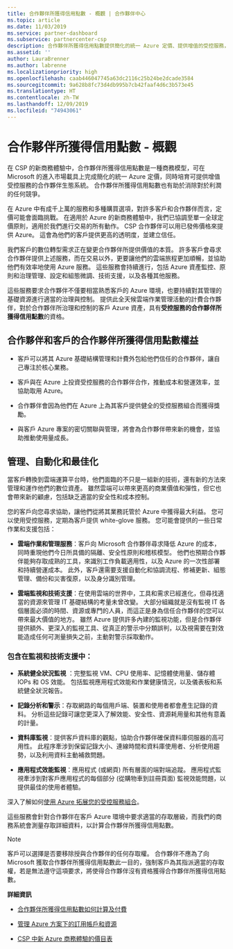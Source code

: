 ```yaml
---
title: 合作夥伴所獲得信用點數 - 概觀 | 合作夥伴中心
ms.topic: article
ms.date: 11/03/2019
ms.service: partner-dashboard
ms.subservice: partnercenter-csp
description: 合作夥伴所獲得信用點數提供簡化的統一 Azure 定價、提供增值的受控服務，並協助消除對利潤的競爭。
ms.assetid: ''
author: LauraBrenner
ms.author: labrenne
ms.localizationpriority: high
ms.openlocfilehash: caab446047745a63dc2116c25b24be2dcade3584
ms.sourcegitcommit: 9a628b8fc73d4db995b7cb42faaf4d6c3b573e45
ms.translationtype: HT
ms.contentlocale: zh-TW
ms.lasthandoff: 12/09/2019
ms.locfileid: "74943061"
---
```

# <a name="partner-earned-credit---overview"></a>合作夥伴所獲得信用點數 - 概觀

在 CSP 的新商務體驗中，合作夥伴所獲得信用點數是一種商務模型，可在 Microsoft 的進入市場載具上完成簡化的統一 Azure 定價，同時培育可提供增值受控服務的合作夥伴生態系統。 合作夥伴所獲得信用點數也有助於消除對於利潤的任何競爭。 

在 Azure 中有成千上萬的服務和多種購買選項，對許多客戶和合作夥伴而言，定價可能會面臨挑戰。 在適用於 Azure 的新商務體驗中，我們已協調至單一全球定價原則，適用於我們進行交易的所有動作。 CSP 合作夥伴可以用已發佈價格來提供 Azure。 這會為他們的客戶提供更高的透明度，並建立信任。 

我們客戶的數位轉型需求正在變更合作夥伴所提供價值的本質。 許多客戶會尋求合作夥伴提供上述服務，而在交易以外，更要讓他們的雲端旅程更加順暢，並協助他們有效率地使用 Azure 服務。 這些服務會持續進行，包括 Azure 資產監控、原則和治理管理、設定和組態微調、技術支援，以及各種其他服務。 

這些服務要求合作夥伴不僅要相當熟悉客戶的 Azure 環境，也要持續對其管理的基礎資源進行適當的治理與控制。 提供此全天候雲端作業管理活動的計費合作夥伴，對於合作夥伴所治理和控制的客戶 Azure 資產，具有**受控服務的合作夥伴所獲得信用點數**的資格。 


## <a name="benefits-of-the-partner-earned-credit-for-partners-and-customers"></a>合作夥伴和客戶的合作夥伴所獲得信用點數權益

- 客戶可以將其 Azure 基礎結構管理和計費外包給他們信任的合作夥伴，讓自己專注於核心業務。

- 客戶與在 Azure 上投資受控服務的合作夥伴合作，推動成本和營運效率，並協助取用 Azure。

- 合作夥伴會因為他們在 Azure 上為其客戶提供健全的受控服務組合而獲得獎勵。  

- 與客戶 Azure 專案的密切關聯與管理，將會為合作夥伴帶來新的機會，並協助推動使用量成長。 

## <a name="manage-automate-and-optimize"></a>管理、自動化和最佳化

當客戶轉換到雲端運算平台時，他們面臨的不只是一組新的技術，還有新的方法來管理和運作他們的數位資產。 雖然雲端可以帶來更高的商業價值和彈性，但它也會帶來新的顧慮，包括缺乏適當的安全性和成本控制。 

您的客戶向您尋求協助，讓他們從將其業務託管於 Azure 中獲得最大利益。 您可以使用受控服務，定期為客戶提供 white-glove 服務。 您可能會提供的一些日常作業和支援包括：

- **雲端作業和管理服務**：客戶向 Microsoft 合作夥伴尋求降低 Azure 的成本，同時重現他們今日所具備的隔離、安全性原則和稽核模型。 他們也預期合作夥伴能夠存取成熟的工具，來識別工作負載適用性，以及 Azure 的一次性部署和持續營運成本。 此外，客戶還需要支援自動化和協調流程、修補更新、組態管理、備份和災害復原，以及身分識別管理。 

- **雲端監視和技術支援**：在使用雲端的世界中，工具和需求已經進化，但尋找適當的資源來管理 IT 基礎結構的考量未曾改變。 大部分組織就是沒有監視 IT 各個層面必須的時間、資源或專門的人員，而這正是身為信任合作夥伴的您可以帶來最大價值的地方。 雖然 Azure 提供許多內建的監視功能，但是合作夥伴提供額外、更深入的監視工具、從真正的警示中分類誤判，以及視需要在對效能造成任何可測量損失之前，主動對警示採取動作。 


### <a name="included-in-monitoring-and-technical-support"></a>包含在監視和技術支援中：

- **系統健全狀況監視** ：完整監視 VM、CPU 使用率、記憶體使用量、儲存體 IOPs 和 OS 效能。 包括監視應用程式效能和作業健康情況，以及儀表板和系統健全狀況報告。

- **記錄分析和警示**：存取網路的每個用戶端、裝置和使用者都會產生記錄的資料。 分析這些記錄可讓您更深入了解效能、安全性、資源耗用量和其他有意義的計量。

- **資料庫監視**：提供客戶資料庫的觀點，協助合作夥伴確保資料庫伺服器的高可用性。 此程序牽涉到保留記錄大小、連線時間和資料庫使用者、分析使用趨勢，以及利用資料主動補救問題。

- **應用程式效能監視**：應用程式 (或網頁) 所有層面的端對端追蹤。 應用程式監視牽涉到對客戶應用程式的每個部分 (從購物車到註冊頁面) 監視效能問題，以提供最佳的使用者體驗。

深入了解如何[使用 Azure 拓展您的受控服務組合](https://partner.microsoft.com/campaigns/cloud-playbooks-thank-you)。

這些服務會針對合作夥伴在客戶 Azure 環境中要求適當的存取層級，而我們的商務系統會測量存取詳細資料，以計算合作夥伴所獲得信用點數。  

>[!Note]
>客戶可以選擇是否要移除授與合作夥伴的任何存取權。 合作夥伴不應為了向 Microsoft 獲取合作夥伴所獲得信用點數此一目的，強制客戶為其指派適當的存取權，若是無法遵守這項要求，將使得合作夥伴沒有資格獲得合作夥伴所獲得信用點數。

**詳細資訊**

- [合作夥伴所獲得信用點數如何計算及付費](partner-earned-credit-explanation.md)

- [管理 Azure 方案下的訂用帳戶和資源](azure-plan-manage.md)

- [CSP 中新 Azure 商務體驗的價目表](azure-plan-price-list.md)

